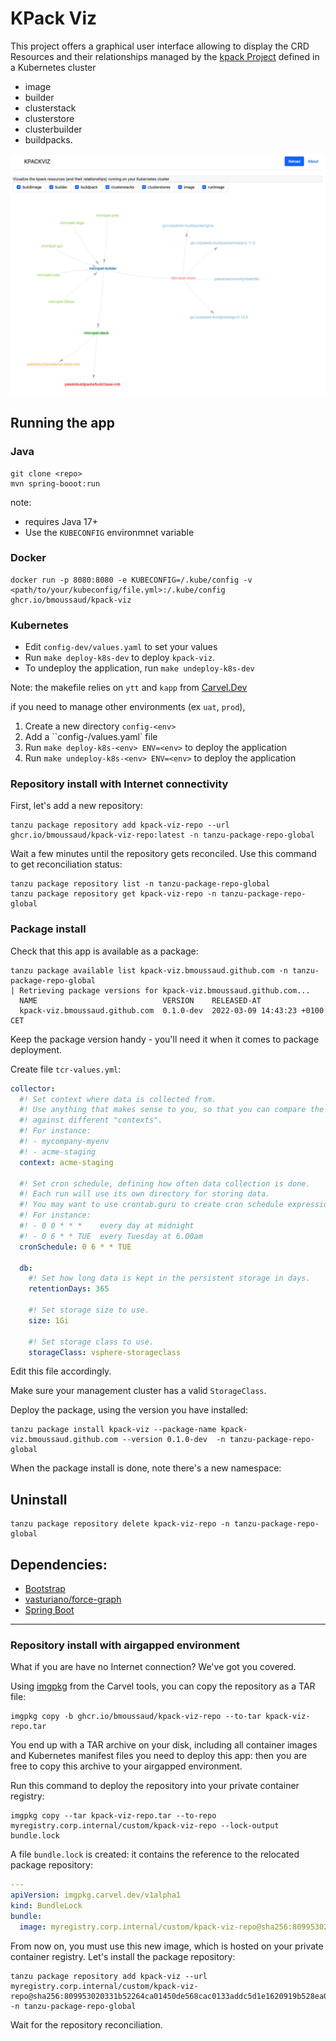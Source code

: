 
# KPack Viz

This project offers a graphical user interface allowing to display the CRD Resources and their relationships managed by the [kpack Project](https://github.com/pivotal/kpack) defined in a Kubernetes cluster 
* image
* builder
* clusterstack
* clusterstore
* clusterbuilder
* buildpacks.

![kpack-viz screenshot](images/app.png)

## Running the app

### Java

````
git clone <repo>
mvn spring-booot:run
````
note: 
* requires Java 17+
* Use the `KUBECONFIG` environmnet variable

### Docker

````
docker run -p 8080:8080 -e KUBECONFIG=/.kube/config -v <path/to/your/kubeconfig/file.yml>:/.kube/config ghcr.io/bmoussaud/kpack-viz
````

### Kubernetes

* Edit `config-dev/values.yaml` to set your values 
* Run `make deploy-k8s-dev` to deploy `kpack-viz`.
* To undeploy the application, run `make undeploy-k8s-dev`

Note: the makefile relies on `ytt` and `kapp` from [Carvel.Dev](https://carvel.dev/)

if you need to manage other environments (ex `uat`, `prod`),
1. Create a new directory `config-<env>`
2. Add a ``config-<env>/values.yaml` file
3. Run `make deploy-k8s-<env> ENV=<env>` to deploy the application
4. Run `make undeploy-k8s-<env> ENV=<env>` to deploy the application


### Repository install with Internet connectivity

First, let's add a new repository:

```shell
tanzu package repository add kpack-viz-repo --url ghcr.io/bmoussaud/kpack-viz-repo:latest -n tanzu-package-repo-global 
```

Wait a few minutes until the repository gets reconciled.
Use this command to get reconciliation status:

```shell
tanzu package repository list -n tanzu-package-repo-global
tanzu package repository get kpack-viz-repo -n tanzu-package-repo-global
```

### Package install

Check that this app is available as a package:

```shell
tanzu package available list kpack-viz.bmoussaud.github.com -n tanzu-package-repo-global
| Retrieving package versions for kpack-viz.bmoussaud.github.com...
  NAME                            VERSION    RELEASED-AT  
  kpack-viz.bmoussaud.github.com  0.1.0-dev  2022-03-09 14:43:23 +0100 CET
```

Keep the package version handy - you'll need it when it comes to package deployment.

Create file `tcr-values.yml`:

```yaml
collector:
  #! Set context where data is collected from.
  #! Use anything that makes sense to you, so that you can compare the data you collect
  #! against different "contexts".
  #! For instance:
  #! - mycompany-myenv
  #! - acme-staging
  context: acme-staging

  #! Set cron schedule, defining how often data collection is done.
  #! Each run will use its own directory for storing data.
  #! You may want to use crontab.guru to create cron schedule expressions.
  #! For instance:
  #! - 0 0 * * *    every day at midnight
  #! - 0 6 * * TUE  every Tuesday at 6.00am
  cronSchedule: 0 6 * * TUE

  db:
    #! Set how long data is kept in the persistent storage in days.
    retentionDays: 365

    #! Set storage size to use.
    size: 1Gi

    #! Set storage class to use.
    storageClass: vsphere-storageclass
```

Edit this file accordingly.

Make sure your management cluster has a valid `StorageClass`.

Deploy the package, using the version you have installed:

```shell
tanzu package install kpack-viz --package-name kpack-viz.bmoussaud.github.com --version 0.1.0-dev  -n tanzu-package-repo-global
```

When the package install is done, note there's a new namespace:

## Uninstall

```shell
tanzu package repository delete kpack-viz-repo -n tanzu-package-repo-global
```

## Dependencies:

* [Bootstrap](https://getbootstrap.com/)
* [vasturiano/force-graph](https://github.com/vasturiano/force-graph)
* [Spring Boot](https://spring.io/projects/spring-boot)


-----------------------

### Repository install with airgapped environment

What if you are have no Internet connection? We've got you covered.

Using [imgpkg](https://carvel.dev/imgpkg/) from the Carvel tools,
you can copy the repository as a TAR file:

```shell
imgpkg copy -b ghcr.io/bmoussaud/kpack-viz-repo --to-tar kpack-viz-repo.tar
```

You end up with a TAR archive on your disk, including all container images
and Kubernetes manifest files you need to deploy this app:
then you are free to copy this archive to your airgapped environment.

Run this command to deploy the repository into your private container registry:

```shell
imgpkg copy --tar kpack-viz-repo.tar --to-repo myregistry.corp.internal/custom/kpack-viz-repo --lock-output bundle.lock
```

A file `bundle.lock` is created: it contains the reference to the relocated package
repository:

```yaml
---
apiVersion: imgpkg.carvel.dev/v1alpha1
kind: BundleLock
bundle:
  image: myregistry.corp.internal/custom/kpack-viz-repo@sha256:809953020331b52264ca01450de568cac0133addc5d1e1620919b528ea0c776a
```

From now on, you must use this new image, which is hosted on your private
container registry. Let's install the package repository:

```shell
tanzu package repository add kpack-viz --url myregistry.corp.internal/custom/kpack-viz-repo@sha256:809953020331b52264ca01450de568cac0133addc5d1e1620919b528ea0c776a -n tanzu-package-repo-global
```

Wait for the repository reconciliation.